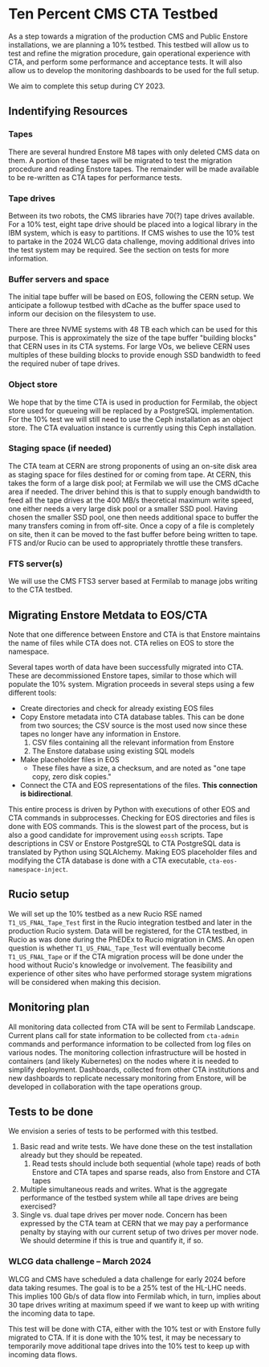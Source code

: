 [//]: # (Please maintain the convention of one sentence per line. This makes change tracking easier in git.)

Ten Percent CMS CTA Testbed
===========================

As a step towards a migration of the production CMS and Public Enstore installations, we are planning a 10% testbed.
This testbed will allow us to test and refine the migration procedure, gain operational experience with CTA, and perform some performance and acceptance tests.
It will also allow us to develop the monitoring dashboards to be used for the full setup. 

We aim to complete this setup during CY 2023.

## Indentifying Resources

### Tapes

There are several hundred Enstore M8 tapes with only deleted CMS data on them.
A portion of these tapes will be migrated to test the migration procedure and reading Enstore tapes.
The remainder will be made available to be re-written as CTA tapes for performance tests. 

### Tape drives

Between its two robots, the CMS libraries have 70(?) tape drives available. 
For a 10% test, eight tape drive should be placed into a logical library in the IBM system, which is easy to partitions. 
If CMS wishes to use the 10% test to partake in the 2024 WLCG data challenge, moving additional drives into the test system may be required.
See the section on tests for more information.

### Buffer servers and space

The initial tape buffer will be based on EOS, following the CERN setup. 
We anticipate a followup testbed with dCache as the buffer space used to inform our decision on the filesystem to use.

There are three NVME systems with 48 TB each which can be used for this purpose. 
This is approximately the size of the tape buffer "building blocks" that CERN uses in its CTA systems.
For large VOs, we believe CERN uses multiples of these building blocks to provide enough SSD bandwidth to feed the required nuber of tape drives.

### Object store

We hope that by the time CTA is used in production for Fermilab, the object store used for queueing will be replaced by a PostgreSQL implementation.
For the 10% test we will still need to use the Ceph installation as an object store.
The CTA evaluation instance is currently using this Ceph installation.

### Staging space (if needed)

The CTA team at CERN are strong proponents of using an on-site disk area as staging space for files destined for or coming from tape.
At CERN, this takes the form of a large disk pool; at Fermilab we will use the CMS dCache area if needed.
The driver behind this is that to supply enough bandwidth to feed all the tape drives at the 400 MB/s theoretical maximum write speed, one either needs a very large disk pool or a smaller SSD pool. 
Having chosen the smaller SSD pool, one then needs additional space to buffer the many transfers coming in from off-site. 
Once a copy of a file is completely on site, then it can be moved to the fast buffer before being written to tape. FTS and/or Rucio can be used to appropriately throttle these transfers.

### FTS server(s)

We will use the CMS FTS3 server based at Fermilab to manage jobs writing to the CTA testbed.

## Migrating Enstore Metdata to EOS/CTA

Note that one difference between Enstore and CTA is that Enstore maintains the name of files while CTA does not. 
CTA relies on EOS to store the namespace.

Several tapes worth of data have been successfully migrated into CTA. 
These are decommissioned Enstore tapes, similar to those which will populate the 10% system.
Migration proceeds in several steps using a few different tools:
- Create directories and check for already existing EOS files
- Copy Enstore metadata into CTA database tables. 
This can be done from two sources; the CSV source is the most used now since these tapes no longer have any information in Enstore. 
  1. CSV files containing all the relevant information from Enstore
  2. The Enstore database using existing SQL models 
- Make placeholder files in EOS
  - These files have a size, a checksum, and are noted as "one tape copy, zero disk copies."
- Connect the CTA and EOS representations of the files. **This connection is bidirectional**. 

This entire process is driven by Python with executions of other EOS and CTA commands in subprocesses.
Checking for EOS directories and files is done with EOS commands. 
This is the slowest part of the process, but is also a good candidate for improvement using `eossh` scripts.
Tape descriptions in CSV or Enstore PostgreSQL to CTA PostgreSQL data is translated by Python using SQLAlchemy.
Making EOS placeholder files and modifying the CTA database is done with a CTA executable, `cta-eos-namespace-inject`.

## Rucio setup

We will set up the 10% testbed as a new Rucio RSE named `T1_US_FNAL_Tape_Test` first in the Rucio integration testbed and later in the production Rucio system.
Data will be registered, for the CTA testbed, in Rucio as was done during the PhEDEx to Rucio migration in CMS.
An open question is whether `T1_US_FNAL_Tape_Test` will eventually become `T1_US_FNAL_Tape` or if the CTA migration process will be done under the hood without Rucio's knowledge or involvement.
The feasibility and experience of other sites who have performed storage system migrations will be considered when making this decision.

## Monitoring plan

All monitoring data collected from CTA will be sent to Fermilab Landscape. 
Current plans call for state information to be collected from `cta-admin` commands and performance information to be collected from log files on various nodes.
The monitoring collection infrastructure will be hosted in containers (and likely Kubernetes) on the nodes where it is needed to simplify deployment.
Dashboards, collected from other CTA institutions and new dashboards to replicate necessary monitoring from Enstore, will be developed in collaboration with the tape operations group.

## Tests to be done

We envision a series of tests to be performed with this testbed.

1. Basic read and write tests. We have done these on the test installation already but they should be repeated.
   1. Read tests should include both sequential (whole tape) reads of both Enstore and CTA tapes and sparse reads, also from Enstore and CTA tapes
2. Multiple simultaneous reads and writes. What is the aggregate performance of the testbed system while all tape drives are being exercised?
3. Single vs. dual tape drives per mover node. 
Concern has been expressed by the CTA team at CERN that we may pay a performance penalty by staying with our current setup of two drives per mover node. 
We should determine if this is true and quantify it, if so.

### WLCG data challenge – March 2024

WLCG and CMS have scheduled a data challenge for early 2024 before data taking resumes. 
The goal is to be a 25% test of the HL-LHC needs. 
This implies 100 Gb/s of data flow into Fermilab which, in turn, implies about 30 tape drives writing at maximum speed if we want to keep up with writing the incoming data to tape.

This  test will be done with CTA, either with the 10% test or with Enstore fully migrated to CTA.
If it is done with the 10% test, it may be necessary to temporarily move additional tape drives into the 10% test to keep up with incoming data flows.


[//]: # (![SFA dagram]&#40;SFA.png&#41;)

[//]: # (*A diagram of the existing SFA process in Enstore/dCache*)